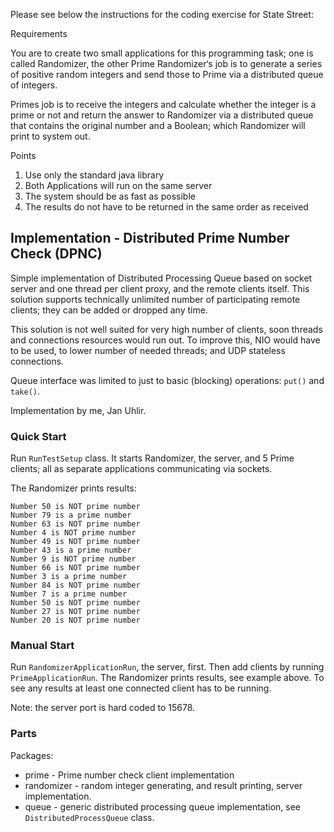 Please see below the instructions for the coding exercise for State Street:

Requirements

You are to create two small applications for this programming task; one is called Randomizer, the other Prime Randomizer‘s job is to generate a series of positive random integers and send those to Prime via a distributed queue of integers.

Primes job is to receive the integers and calculate whether the integer is a prime or not and return the answer to Randomizer via a distributed queue that contains the original number and a Boolean; which Randomizer will print to system out.

Points

   1. Use only the standard java library
   2. Both Applications will run on the same server
   3. The system should be as fast as possible
   4. The results do not have to be returned in the same order as received

## Implementation - Distributed Prime Number Check (DPNC)

Simple implementation of Distributed Processing Queue based on socket server and one thread per
client proxy, and the remote clients itself. This solution supports technically unlimited number of participating 
remote clients; they can be added or dropped any time.

This solution is not well suited for very high number of clients, soon threads and connections resources would run out. To improve
this, NIO would have to be used, to lower number of needed threads; and UDP stateless connections.
 
Queue interface was limited to just to basic (blocking) operations: `put()` and `take()`.
 
Implementation by me, Jan Uhlir.

### Quick Start

Run `RunTestSetup` class. It starts Randomizer, the server, and 5 Prime clients; all as separate applications communicating via sockets. 

The Randomizer prints results:

	Number 50 is NOT prime number
	Number 79 is a prime number
	Number 63 is NOT prime number
	Number 4 is NOT prime number
	Number 49 is NOT prime number
	Number 43 is a prime number
	Number 9 is NOT prime number
	Number 66 is NOT prime number
	Number 3 is a prime number
	Number 84 is NOT prime number
	Number 7 is a prime number
	Number 50 is NOT prime number
	Number 27 is NOT prime number
	Number 20 is NOT prime number

### Manual Start

Run `RandomizerApplicationRun`, the server, first. Then add clients by running `PrimeApplicationRun`. The Randomizer prints results, see example above. To see any results
at least one connected client has to be running.

Note: the server port is hard coded to 15678.

### Parts

Packages:

 * prime - Prime number check client implementation 
 * randomizer - random integer generating, and result printing, server implementation.
 * queue - generic distributed processing queue implementation, see `DistributedProcessQueue` class. 
